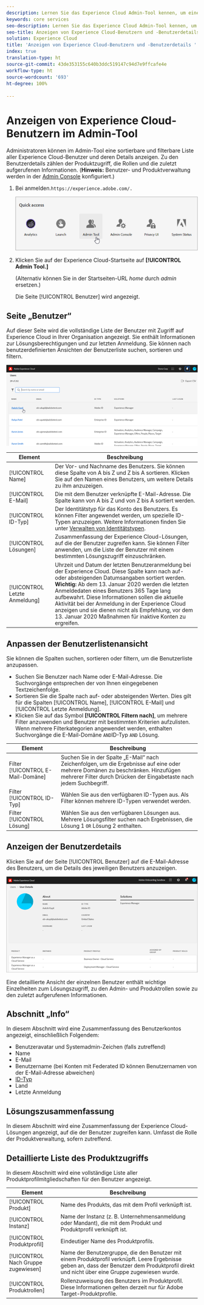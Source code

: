 ```yaml
---
description: Lernen Sie das Experience Cloud Admin-Tool kennen, um eine sortierbare und filterbare Liste aller Experience Cloud-Benutzer anzuzeigen.
keywords: core services
seo-description: Lernen Sie das Experience Cloud Admin-Tool kennen, um eine sortierbare und filterbare Liste aller Experience Cloud-Benutzer anzuzeigen.
seo-title: Anzeigen von Experience Cloud-Benutzern und -Benutzerdetails
solution: Experience Cloud
title: 'Anzeigen von Experience Cloud-Benutzern und -Benutzerdetails '
index: true
translation-type: ht
source-git-commit: 43de353155c640b3ddc519147c94d7e9ffcafe4e
workflow-type: ht
source-wordcount: '693'
ht-degree: 100%

---
```



# Anzeigen von Experience Cloud-Benutzern im Admin-Tool

Administratoren können im Admin-Tool eine sortierbare und filterbare Liste aller Experience Cloud-Benutzer und deren Details anzeigen. Zu den Benutzerdetails zählen der Produktzugriff, die Rollen und die zuletzt aufgerufenen Informationen. (**Hinweis:** Benutzer- und Produktverwaltung werden in der [Admin Console](admin-getting-started.md) konfiguriert.)

1. Bei anmelden.`https://experience.adobe.com/.`

   ![](assets/admin-tool.png)

1. Klicken Sie auf der Experience Cloud-Startseite auf **[!UICONTROL Admin Tool.]**

   (Alternativ können Sie in der Startseiten-URL _home_ durch _admin_ ersetzen.)

   Die Seite [!UICONTROL Benutzer] wird angezeigt.

## Seite „Benutzer“

Auf dieser Seite wird die vollständige Liste der Benutzer mit Zugriff auf Experience Cloud in Ihrer Organisation angezeigt. Sie enthält Informationen zur Lösungsberechtigungen und zur letzten Anmeldung. Sie können nach benutzerdefinierten Ansichten der Benutzerliste suchen, sortieren und filtern.

![](assets/admin-tool-users.png)

| Element | Beschreibung |
|---|---|
| [!UICONTROL Name] | Der Vor- und Nachname des Benutzers. Sie können diese Spalte von A bis Z und Z bis A sortieren. Klicken Sie auf den Namen eines Benutzers, um weitere Details zu ihm anzuzeigen. |
| [!UICONTROL E-Mail] | Die mit dem Benutzer verknüpfte E-Mail-Adresse. Die Spalte kann von A bis Z und von Z bis A sortiert werden. |
| [!UICONTROL ID-Typ] | Der Identitätstyp für das Konto des Benutzers. Es können Filter angewendet werden, um spezielle ID-Typen anzuzeigen. Weitere Informationen finden Sie unter [Verwalten von Identitätstypen](https://helpx.adobe.com/de/enterprise/using/identity.html). |
| [!UICONTROL Lösungen] | Zusammenfassung der Experience Cloud-Lösungen, auf die der Benutzer zugreifen kann. Sie können Filter anwenden, um die Liste der Benutzer mit einem bestimmten Lösungszugriff einzuschränken. |
| [!UICONTROL Letzte Anmeldung] | Uhrzeit und Datum der letzten Benutzeranmeldung bei der Experience Cloud. Diese Spalte kann nach auf- oder absteigenden Datumsangaben sortiert werden. <br> **Wichtig:** Ab dem 13. Januar 2020 werden die letzten Anmeldedaten eines Benutzers 365 Tage lang aufbewahrt. Diese Informationen sollen die aktuelle Aktivität bei der Anmeldung in der Experience Cloud anzeigen und sie dienen nicht als Empfehlung, vor dem 13. Januar 2020 Maßnahmen für inaktive Konten zu ergreifen. |

## Anpassen der Benutzerlistenansicht

Sie können die Spalten suchen, sortieren oder filtern, um die Benutzerliste anzupassen.

* Suchen Sie Benutzer nach Name oder E-Mail-Adresse. Die Suchvorgänge entsprechen der von Ihnen eingegebenen Textzeichenfolge.
* Sortieren Sie die Spalte nach auf- oder absteigenden Werten. Dies gilt für die Spalten [!UICONTROL Name], [!UICONTROL E-Mail] und [!UICONTROL Letzte Anmeldung].
* Klicken Sie auf das Symbol **[!UICONTROL Filtern nach]**, um mehrere Filter anzuwenden und Benutzer mit bestimmten Kriterien aufzulisten. Wenn mehrere Filterkategorien angewendet werden, enthalten Suchvorgänge die E-Mail-Domäne `AND`ID-Typ `AND` Lösung.

| Element | Beschreibung |
|---------|----------|
| Filter [!UICONTROL E-Mail-Domäne] | Suchen Sie in der Spalte „E-Mail“ nach Zeichenfolgen, um die Ergebnisse auf eine oder mehrere Domänen zu beschränken. Hinzufügen mehrerer Filter durch Drücken der Eingabetaste nach jedem Suchbegriff. |
| Filter [!UICONTROL ID-Typ] | Wählen Sie aus den verfügbaren ID-Typen aus. Als Filter können mehrere ID-Typen verwendet werden. |
| Filter [!UICONTROL Lösung] | Wählen Sie aus den verfügbaren Lösungen aus. Mehrere Lösungsfilter suchen nach Ergebnissen, die Lösung 1 `OR` Lösung 2 enthalten. |

## Anzeigen der Benutzerdetails

Klicken Sie auf der Seite [!UICONTROL Benutzer] auf die E-Mail-Adresse des Benutzers, um die Details des jeweiligen Benutzers anzuzeigen.

![](assets/admin-tool-user-details.png)

Eine detaillierte Ansicht der einzelnen Benutzer enthält wichtige Einzelheiten zum Lösungszugriff, zu den Admin- und Produktrollen sowie zu den zuletzt aufgerufenen Informationen.

## Abschnitt „Info“

In diesem Abschnitt wird eine Zusammenfassung des Benutzerkontos angezeigt, einschließlich Folgendem:

* Benutzeravatar und Systemadmin-Zeichen (falls zutreffend)
* Name
* E-Mail
* Benutzername (bei Konten mit Federated ID können Benutzernamen von der E-Mail-Adresse abweichen)
* [ID-Typ](https://helpx.adobe.com/de/enterprise/using/identity.html)
* Land
* Letzte Anmeldung

## Lösungszusammenfassung

In diesem Abschnitt wird eine Zusammenfassung der Experience Cloud-Lösungen angezeigt, auf die der Benutzer zugreifen kann. Umfasst die Rolle der Produktverwaltung, sofern zutreffend.

## Detaillierte Liste des Produktzugriffs

In diesem Abschnitt wird eine vollständige Liste aller Produktprofilmitgliedschaften für den Benutzer angezeigt.

| Element | Beschreibung |
|---------|----------|
| [!UICONTROL Produkt] | Name des Produkts, das mit dem Profil verknüpft ist. |
| [!UICONTROL Instanz] | Name der Instanz (z. B. Unternehmensanmeldung oder Mandant), die mit dem Produkt und Produktprofil verknüpft ist. |
| [!UICONTROL Produktprofil] | Eindeutiger Name des Produktprofils. |
| [!UICONTROL Nach Gruppe zugewiesen] | Name der Benutzergruppe, die den Benutzer mit einem Produktprofil verknüpft. Leere Ergebnisse geben an, dass der Benutzer dem Produktprofil direkt und nicht über eine Gruppe zugewiesen wurde. |
| [!UICONTROL Produktrollen] | Rollenzuweisung des Benutzers im Produktprofil. Diese Informationen gelten derzeit nur für Adobe Target-Produktprofile. |
